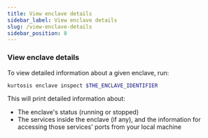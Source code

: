```yaml
---
title: View enclave details
sidebar_label: View enclave details
slug: /view-enclave-details
sidebar_position: 8
---
```


### View enclave details
To view detailed information about a given enclave, run:

```bash
kurtosis enclave inspect $THE_ENCLAVE_IDENTIFIER
```

This will print detailed information about:

- The enclave's status (running or stopped)
- The services inside the enclave (if any), and the information for accessing those services' ports from your local machine